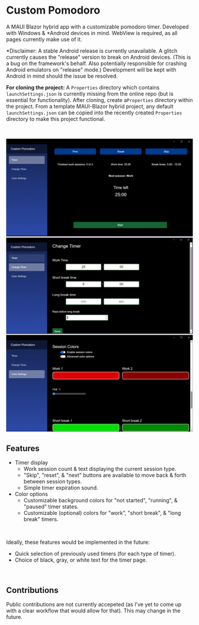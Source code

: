 # Custom Pomodoro

A MAUI Blazor hybrid app with a customizable pomodoro timer. Developed with Windows & *Android devices in mind. WebView is required, as all pages currently make use of it.

*Disclaimer: A stable Android release is currently unavailable. A glitch currently causes the "release" version to break on Android devices. (This is a bug on the framework's behalf. Also potentially responsible for crashing Android emulators on "release" mode.) Development will be kept with Android in mind should the issue be resolved.

**For cloning the project:** A `Properties` directory which contains `launchSettings.json` is currently missing from the online repo (but is essential for functionality). After cloning, create a`Properties` directory within the project. From a template MAUI-Blazor hybrid project, any default `launchSettings.json` can be copied into the recently created `Properties` directory to make this project functional.


<br>

![Timer page](app_demo_imgs/Timer.PNG)
![Timer Settings page](app_demo_imgs/Change_Timer.PNG)
![Color Settings page](app_demo_imgs/Color_Settings.PNG)


## Features
* Timer display 
    * Work session count & text displaying the current session type.
    * "Skip", "reset", & "next" buttons are available to move back & forth between session types. 
    * Simple timer expiration sound.
* Color options
    * Customizable background colors for "not started", "running", & "paused" timer states.
    * Customizable (optional) colors for "work", "short break", & "long break" timers.

<br>

Ideally, these features would be implemented in the future:
* Quick selection of previously used timers (for each type of timer).
* Choice of black, gray, or white text for the timer page.

<br>

## Contributions
Public contributions are not currently accepeted (as I've yet to come up with a clear workflow that would allow for that). This may change in the future.